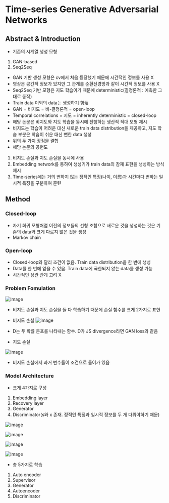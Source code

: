 # Time-series Generative Adversarial Networks

## Abstract & Introduction

- 기존의 시계열 생성 모형
1. GAN-based
2. Seq2Seq

- GAN 기반 생성 모형은 cv에서 처음 등장했기 때문에 시간적인 정보를 사용 X
- 영상은 공간적 정보가 있지만 그 관계를 순환신경망과 같이 시간적 정보를 사용 X
- Seq2Seq 기반 모형은 지도 학습이기 때문에 deterministic(결정론적 : 예측한 그대로 동작)
- Train data 이외의 data는 생성하기 힘듦
- GAN = 비지도 = 비-결정론적 = open-loop
- Temporal correlations = 지도 = inherently deterministic = closed-loop
- 해당 논문은 비지도와 지도 학습을 동시에 진행하는 생산적 적대 모형 제시
- 비지도는 학습이 어려운 대신 새로운 train data distribution을 제공하고, 지도 학습 부분은 학습이 쉬운 대신 뻔한 data 생성
- 위의 두 가지 장점을 결합
- 해당 논문의 공헌도
1. 비지도 손실과 지도 손실을 동시에 사용
2. Embedding network를 통하여 생성기가 train data의 잠재 표현을 생성하는 방식 제시
3. Time-series에는 거의 변하지 않는 정적인 특징(나이, 이름)과 시간마다 변하는 일시적 특징을 구분하여 훈련

## Method

### Closed-loop
- 자기 회귀 모형처럼 이전의 정보들의 선형 조합으로 새로운 것을 생성하는 것은 기존의 data와 크게 다르지 않은 것을 생성
- Markov chain

### Open-loop
- Closed-loop와 달리 조건이 없음. Train data distribution을 한 번에 생성
- Data를 한 번에 얻을 수 있음. Train data에 국한되지 않는 data를 생성 가능
- 시간적인 상관 관계 고려 X

### Problem Fomulation

![image](https://github.com/as9786/ML-DLPratice/assets/80622859/e9522c76-ca0f-4289-a599-5316188edb0c)

- 비지도 손실과 지도 손실을 둘 다 학습하기 때문에 손실 함수를 크게 2가지로 표현
- 비지도 손실
![image](https://github.com/as9786/ML-DLPratice/assets/80622859/1853caba-b7f0-4271-9b96-30ace9e00c3d)

- D는 두 확률 분포를 나타내는 함수. D가 JS divergence라면 GAN loss와 같음
- 지도 손실

![image](https://github.com/as9786/ML-DLPratice/assets/80622859/6220e3ad-799b-44c4-9286-5de9069f8a9f)

- 비지도 손실에서 과거 변수들이 조건으로 들어가 있음

### Model Architecture
- 크게 4가지로 구성
1. Embedding layer
2. Recovery layer
3. Generator
4. Discriminator(s와 x 존재. 정적인 특징과 일시적 정보를 두 개 다뤄야하기 때문)

![image](https://github.com/as9786/ML-DLPratice/assets/80622859/ad155385-0aa0-421a-b381-d8ee24494c72)

![image](https://github.com/as9786/ML-DLPratice/assets/80622859/ffb9038a-47ce-45b2-8dd1-5a89c0679418)

![image](https://github.com/as9786/ML-DLPratice/assets/80622859/06793cb2-dd55-47c1-bd41-4deeaf3958cc)

![image](https://github.com/as9786/ML-DLPratice/assets/80622859/992c7771-e5a9-442e-89dc-14cf90c174c8)

- 총 5가지로 학습
1. Auto encoder
2. Supervisor
3. Generator
4. Autoencoder
5. Discriminator
